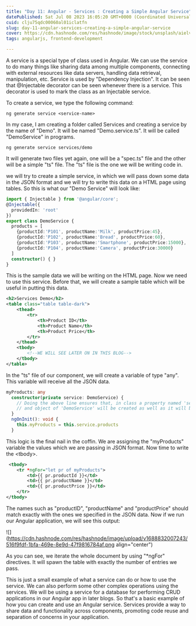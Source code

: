 ```yaml
---
title: "Day 11: Angular - Services : Creating a Simple Angular Service"
datePublished: Sat Jul 08 2023 16:05:20 GMT+0000 (Coordinated Universal Time)
cuid: clju75qdc00060al01iclatfn
slug: day-11-angular-services-creating-a-simple-angular-service
cover: https://cdn.hashnode.com/res/hashnode/image/stock/unsplash/aielvGxZB0g/upload/cfde75b29e5048ab90780712d0bb6f60.jpeg
tags: angularjs, frontend-development

---
```


A service is a special type of class used in Angular. We can use the service to do many things like sharing data among multiple components, connecting with external resources like data servers, handling data retrieval, manipulation, etc. Service is used by "Dependency Injection". It can be seen that @Injectable decorator can be seen whenever there is a service. This decorator is used to mark the class as an Injectable service.

To create a service, we type the following command:

```plaintext
ng generate service <service-name>
```

In my case, I am creating a folder called Services and creating a service by the name of "Demo". It will be named "Demo.service.ts". It will be called "DemoService" in programs.

```plaintext
ng generate service services/demo
```

It will generate two files yet again, one will be a "spec.ts" file and the other will be a simple "ts" file. The "ts" file is the one we will be writing code in.

we will try to create a simple service, in which we will pass down some data in the JSON format and we will try to write this data on a HTML page using tables. So this is what our "Demo Service" will look like:

```typescript
import { Injectable } from '@angular/core';
@Injectable({
  providedIn: 'root'
})
export class DemoService {
  products = [
    {productId:'P101', productName:'Milk', productPrice:45},
    {productId:'P102', productName:'Bread', productPrice:60},
    {productId:'P103', productName:'Smartphone', productPrice:15000},
    {productId:'P104', productName:'Camera', productPrice:30000}
  ]
  constructor() { }
}
```

This is the sample data we will be writing on the HTML page. Now we need to use this service. Before that, we will create a sample table which will be useful in putting this data.

```xml
<h2>Services Demo</h2>
<table class="table table-dark">
    <thead>
        <tr>
            <th>Product ID</th>
            <th>Product Name</th>
            <th>Product Price</th>
        </tr>
    </thead>
    <tbody>
        <!--WE WILL SEE LATER ON IN THIS BLOG-->
    </tbody>
</table>
```

In the "ts" file of our component, we will create a variable of type "any". This variable will receive all the JSON data.

```typescript
myProducts: any
  constructor(private service: DemoService) {
    // Doing the above line ensures that, in class a property named 'service' will be added
    // and object of 'DemoService' will be created as well as it will be set too.
  }
  ngOnInit(): void {
    this.myProducts = this.service.products
  }
```

This logic is the final nail in the coffin. We are assigning the "myProducts" variable the values which we are passing in JSON format. Now time to write the &lt;tbody&gt;.

```xml
 <tbody>
    <tr *ngFor="let pr of myProducts">
        <td>{{ pr.productId }}</td>
        <td>{{ pr.productName }}</td>
        <td>{{ pr.productPrice }}</td>
    </tr>
</tbody>
```

The names such as "productID", "productName" and "productPrice" should match exactly with the ones we specified in the JSON data. Now if we run our Angular application, we will see this output:

![](https://cdn.hashnode.com/res/hashnode/image/upload/v1688832007243/516f9fdf-1bfa-469e-8e9d-47f9816784af.png align="center")

As you can see, we iterate the whole document by using "\*ngFor" directives. It will spawn the table with exactly the number of entries we pass.

This is just a small example of what a service can do or how to use the service. We can also perform some other complex operations using the services. We will be using a service for a database for performing CRUD applications in our Angular app in later blogs. So that's a basic example of how you can create and use an Angular service. Services provide a way to share data and functionality across components, promoting code reuse and separation of concerns in your application.